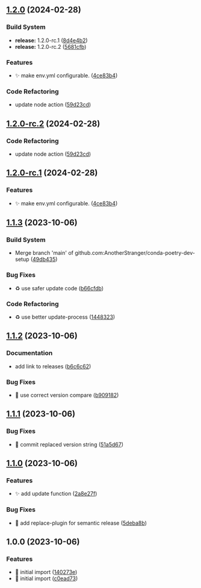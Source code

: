 ## [1.2.0](https://github.com/AnotherStranger/conda-poetry-dev-setup/compare/v1.1.3...v1.2.0) (2024-02-28)


### Build System

* **release:** 1.2.0-rc.1 ([8d4e4b2](https://github.com/AnotherStranger/conda-poetry-dev-setup/commit/8d4e4b281caafc3e090675755895ca0850313639))
* **release:** 1.2.0-rc.2 ([5681cfb](https://github.com/AnotherStranger/conda-poetry-dev-setup/commit/5681cfba6077dd265d1f0c2c988337c0ee33e032))


### Features

* :sparkles: make env.yml configurable. ([4ce83b4](https://github.com/AnotherStranger/conda-poetry-dev-setup/commit/4ce83b48931c14a41ab1e992f01e0a06ff16d1a1))


### Code Refactoring

* update node action ([59d23cd](https://github.com/AnotherStranger/conda-poetry-dev-setup/commit/59d23cd1dee8af87bcb6855073629c0029a0aa85))

## [1.2.0-rc.2](https://github.com/AnotherStranger/conda-poetry-dev-setup/compare/v1.2.0-rc.1...v1.2.0-rc.2) (2024-02-28)


### Code Refactoring

* update node action ([59d23cd](https://github.com/AnotherStranger/conda-poetry-dev-setup/commit/59d23cd1dee8af87bcb6855073629c0029a0aa85))

## [1.2.0-rc.1](https://github.com/AnotherStranger/conda-poetry-dev-setup/compare/v1.1.3...v1.2.0-rc.1) (2024-02-28)


### Features

* :sparkles: make env.yml configurable. ([4ce83b4](https://github.com/AnotherStranger/conda-poetry-dev-setup/commit/4ce83b48931c14a41ab1e992f01e0a06ff16d1a1))

## [1.1.3](https://github.com/AnotherStranger/conda-poetry-dev-setup/compare/v1.1.2...v1.1.3) (2023-10-06)


### Build System

* Merge branch 'main' of github.com:AnotherStranger/conda-poetry-dev-setup ([49db435](https://github.com/AnotherStranger/conda-poetry-dev-setup/commit/49db435935449264bd47449b9fc07c88958b965d))


### Bug Fixes

* :recycle: use safer update code ([b66cfdb](https://github.com/AnotherStranger/conda-poetry-dev-setup/commit/b66cfdbf0640da27b9b3aa55045c2e1560e0cdaf))


### Code Refactoring

* :recycle: use better update-process ([1448323](https://github.com/AnotherStranger/conda-poetry-dev-setup/commit/144832319ddc23f39f2ea15b03fadbe9732073e6))

## [1.1.2](https://github.com/AnotherStranger/conda-poetry-dev-setup/compare/v1.1.1...v1.1.2) (2023-10-06)


### Documentation

* add link to releases ([b6c6c62](https://github.com/AnotherStranger/conda-poetry-dev-setup/commit/b6c6c62ff61c9d18408b996bd954852468fd4659))


### Bug Fixes

* :bug: use correct version compare ([b909182](https://github.com/AnotherStranger/conda-poetry-dev-setup/commit/b9091828cce89bfcedb04c633609d040387023a4))

## [1.1.1](https://github.com/AnotherStranger/conda-poetry-dev-setup/compare/v1.1.0...v1.1.1) (2023-10-06)


### Bug Fixes

* :green_heart: commit replaced version string ([51a5d67](https://github.com/AnotherStranger/conda-poetry-dev-setup/commit/51a5d67eb74e0b256daedb1fd71ff5d8b5a12408))

## [1.1.0](https://github.com/AnotherStranger/conda-poetry-dev-setup/compare/v1.0.0...v1.1.0) (2023-10-06)


### Features

* :sparkles: add update function ([2a8e27f](https://github.com/AnotherStranger/conda-poetry-dev-setup/commit/2a8e27f819d84c74adb931ec67b90b0ed85f27c8))


### Bug Fixes

* :green_heart: add replace-plugin for semantic release ([5deba8b](https://github.com/AnotherStranger/conda-poetry-dev-setup/commit/5deba8bb3509bb58372fd459185560c0c5d7b1cb))

## 1.0.0 (2023-10-06)


### Features

* :tada: initial import ([140273e](https://github.com/AnotherStranger/conda-poetry-dev-setup/commit/140273e7e23791d02f65c9b1c7d42ca32b58007f))
* :tada: initial import ([c0ead73](https://github.com/AnotherStranger/conda-poetry-dev-setup/commit/c0ead733ffadf2bdaa42e4dc35b41df58bb0a6c3))
